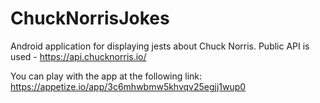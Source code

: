 # ChuckNorrisJokes
Android application for displaying jests about Chuck Norris. Public API is used - https://api.chucknorris.io/

You can play with the app at the following link: https://appetize.io/app/3c6mhwbmw5khvqv25egjj1wup0
